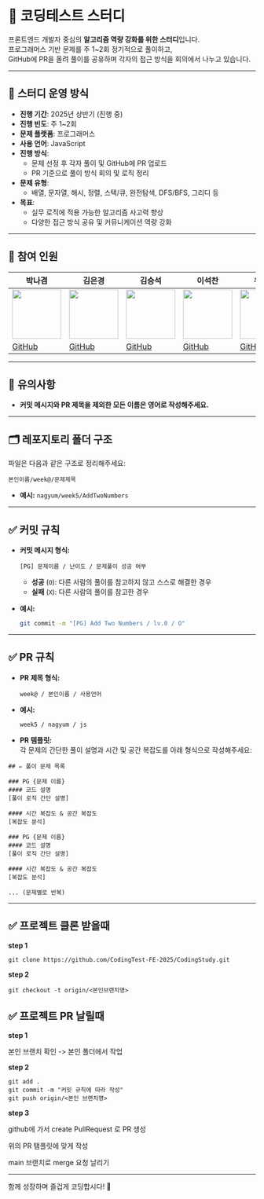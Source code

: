 # 📘 코딩테스트 스터디  

프론트엔드 개발자 중심의 **알고리즘 역량 강화를 위한 스터디**입니다.  
프로그래머스 기반 문제를 주 1~2회 정기적으로 풀이하고,  
GitHub에 PR을 올려 풀이를 공유하며 각자의 접근 방식을 회의에서 나누고 있습니다.

---

## 🧠 스터디 운영 방식  

- **진행 기간**: 2025년 상반기 (진행 중)  
- **진행 빈도**: 주 1~2회  
- **문제 플랫폼**: 프로그래머스  
- **사용 언어**: JavaScript  
- **진행 방식**:
  - 문제 선정 후 각자 풀이 및 GitHub에 PR 업로드  
  - PR 기준으로 풀이 방식 회의 및 로직 정리  
- **문제 유형**:
  - 배열, 문자열, 해시, 정렬, 스택/큐, 완전탐색, DFS/BFS, 그리디 등  
- **목표**:
  - 실무 로직에 적용 가능한 알고리즘 사고력 향상  
  - 다양한 접근 방식 공유 및 커뮤니케이션 역량 강화

---

## 👥 참여 인원  

| 박나겸 | 김은경 | 김승석 | 이석찬 | 유주섭 |
|--------------|--------|--------|--------|--------|
| <img src="https://github.com/nagyum.png" width="100" /> | <img src="https://github.com/kimsoyoung96.png" width="100" /> | <img src="https://github.com/llllliii88iiilllll.png" width="100" /> | <img src="https://github.com/qpalkim.png" width="100" /> | <img src="https://github.com/charie95.png" width="100" /> |
| [GitHub](https://github.com/nagyum) | [GitHub](https://github.com/eunkyung01) | [GitHub](https://github.com/kss761036) | [GitHub](https://github.com/SeokChan-Lee) | [GitHub](https://github.com/yujuseop) |


---
## 📍 유의사항  

- **커밋 메시지와 PR 제목을 제외한 모든 이름은 영어로 작성해주세요.**  

---

## 🗂️ 레포지토리 폴더 구조  

파일은 다음과 같은 구조로 정리해주세요:  
```plaintext
본인이름/week@/문제제목
```  
- **예시:** `nagyum/week5/AddTwoNumbers`  

---

## ✅ 커밋 규칙  

- **커밋 메시지 형식:**  
  ```plaintext
  [PG] 문제이름 / 난이도 / 문제풀이 성공 여부
  ```  
  - **성공** (`O`): 다른 사람의 풀이를 참고하지 않고 스스로 해결한 경우  
  - **실패** (`X`): 다른 사람의 풀이를 참고한 경우  

- **예시:**  
  ```bash
  git commit -m "[PG] Add Two Numbers / lv.0 / O"
  ```  

---

## ✅ PR 규칙  

- **PR 제목 형식:**  
  ```plaintext
  week@ / 본인이름 / 사용언어
  ```  
- **예시:**  
  ```plaintext
  week5 / nagyum / js
  ```  

- **PR 템플릿:**  
  각 문제의 간단한 풀이 설명과 시간 및 공간 복잡도를 아래 형식으로 작성해주세요:  

```plaintext
## ✏️ 풀이 문제 목록  

### PG {문제 이름}  
#### 코드 설명  
[풀이 로직 간단 설명]  

#### 시간 복잡도 & 공간 복잡도  
[복잡도 분석]  

### PG {문제 이름}  
#### 코드 설명  
[풀이 로직 간단 설명]  

#### 시간 복잡도 & 공간 복잡도  
[복잡도 분석]  

... (문제별로 반복)
```  

---

## ✅ 프로젝트 클론 받을때

__step 1__ 
```
git clone https://github.com/CodingTest-FE-2025/CodingStudy.git
```
__step 2__ 
```
git checkout -t origin/<본인브랜치명>
```

## ✅ 프로젝트 PR 날릴때

__step 1__ 

본인 브랜치 확인 -> 본인 폴더에서 작업

__step 2__ 
```
git add .
git commit -m "커밋 규칙에 따라 작성"
git push origin/<본인 브랜치명>
```
__step 3__ 

github에 가서 create PullRequest 로 PR 생성

위의 PR 탬플릿에 맞게 작성

main 브랜치로 merge 요청 날리기

---

함께 성장하며 즐겁게 코딩합시다! 🚀  
